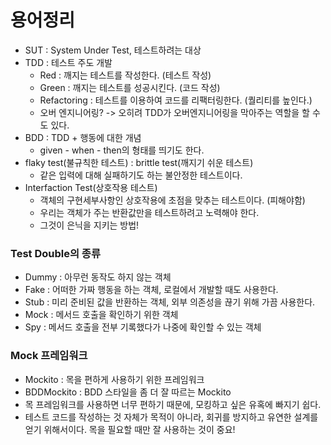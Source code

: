 # 용어정리
- SUT : System Under Test, 테스트하려는 대상
- TDD : 테스트 주도 개발
  - Red : 깨지는 테스트를 작성한다. (테스트 작성)
  - Green : 깨지는 테스트를 성공시킨다. (코드 작성)
  - Refactoring : 테스트를 이용하여 코드를 리팩터링한다. (퀄리티를 높인다.)
  - 오버 엔지니어링? -> 오히려 TDD가 오버엔지니어링을 막아주는 역할을 할 수도 있다.
- BDD : TDD + 행동에 대한 개념
  - given - when - then의 형태를 띄기도 한다.
- flaky test(불규칙한 테스트) : brittle test(깨지기 쉬운 테스트)
  - 같은 입력에 대해 실패하기도 하는 불안정한 테스트이다.
- Interfaction Test(상호작용 테스트)
  - 객체의 구현세부사항인 상호작용에 초점을 맞추는 테스트이다. (피해야함)
  - 우리는 객체가 주는 반환값만을 테스트하려고 노력해야 한다.
  - 그것이 은닉을 지키는 방법!

### Test Double의 종류
- Dummy : 아무런 동작도 하지 않는 객체
- Fake : 어떠한 가짜 행동을 하는 객체, 로컬에서 개발할 때도 사용한다.
- Stub : 미리 준비된 값을 반환하는 객체, 외부 의존성을 끊기 위해 가끔 사용한다.
- Mock : 메서드 호출을 확인하기 위한 객체
- Spy : 메서드 호출을 전부 기록했다가 나중에 확인할 수 있는 객체

### Mock 프레임워크
- Mockito : 목을 편하게 사용하기 위한 프레임워크
- BDDMockito : BDD 스타일을 좀 더 잘 따르는 Mockito
- 목 프레임워크를 사용하면 너무 편하기 때문에, 모킹하고 싶은 유혹에 빠지기 쉽다.
- 테스트 코드를 작성하는 것 자체가 목적이 아니라, 회귀를 방지하고 유연한 설계를 얻기 위해서이다. 목을 필요할 때만 잘 사용하는 것이 중요!
